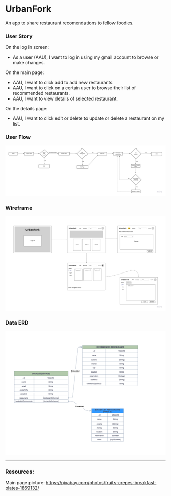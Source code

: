 # UrbanFork
An app to share restaurant recomendations to fellow foodies.




### User Story
On the log in screen:
- As a user (AAU), I want to log in using my gmail account to browse or make changes.

On the main page:
- AAU, I want to click add to add new restaurants.
- AAU, I want to click on a certain user to browse their list of recommended restaurants.
- AAU, I want to view details of selected restaurant.

On the details page:
- AAU, I want to click edit or delete to update or delete a restaurant on my list.  


### User Flow
![Userflow](UrbanForkUserflow.jpg)

### Wireframe
![Wireframe](UrbanForkWireframe.jpg)

### Data ERD 
![ERD](UrbanForkERD.png)

---
### Resources:
Main page picture: https://pixabay.com/photos/fruits-crepes-breakfast-plates-1869132/


